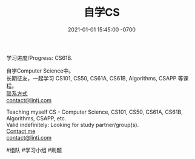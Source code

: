 ﻿---
layout: post
title:  "自学CS"
date:   2021-01-01 15:45:00 -0700
categories: personal
---
  
学习进度/Progress: CS61B.  
    
自学Computer Science中。  
长期征友，一起学习 CS101, CS50, CS61A, CS61B, Algorithms, CSAPP 等课程。  
[联系方式](https://www.lintj.com/personal/2010/01/01/About.html)  
contact@lintj.com  

Teaching myself CS - Computer Science, CS101, CS50, CS61A, CS61B, Algorithms, CSAPP, etc.  
Valid indefinitely: Looking for study partner/group(s).  
[Contact me](https://www.lintj.com/about/)  
contact@lintj.com  
  
#组队 #学习小组 #刷题
